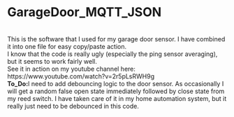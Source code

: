 # GarageDoor_MQTT_JSON
<br>
This is the software that I used for my garage door sensor. I have combined it into one file for easy copy/paste action. 
<br>
I know that the code is really ugly (especially the ping sensor averaging), but it seems to work fairly well. 
<br>
See it in action on my youtube channel here: https://www.youtube.com/watch?v=2r5pLsRWH9g
<br>
<b>To_Do:</b>I need to add debouncing logic to the door sensor. As occasionally I will get a random false open state immediately followed by close state from my reed switch. I have taken care of it in my home automation system, but it really just need to be debounced in this code. 

